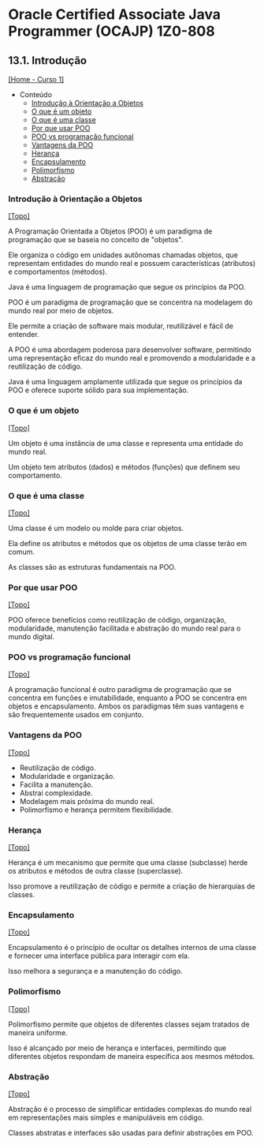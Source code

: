 # Oracle Certified Associate Java Programmer (OCAJP) 1Z0-808

## 13.1. Introdução
[[Home - Curso 1]](../../README.md#curso-1)<br />

- Conteúdo
  - [Introdução à Orientação a Objetos](#introdução-à-orientação-a-objetos)
  - [O que é um objeto](#o-que-é-um-objeto)
  - [O que é uma classe](#o-que-é-uma-classe)
  - [Por que usar POO](#por-que-usar-poo)
  - [POO vs programação funcional](#poo-vs-programação-funcional)
  - [Vantagens da POO](#vantagens-da-poo)
  - [Herança](#herança)
  - [Encapsulamento](#encapsulamento)
  - [Polimorfismo](#polimorfismo)
  - [Abstração](#abstração)

### Introdução à Orientação a Objetos
[[Topo]](#)<br />

A Programação Orientada a Objetos (POO) é um paradigma de programação que se baseia no conceito de "objetos".

Ele organiza o código em unidades autônomas chamadas objetos, que representam entidades do mundo real e possuem características (atributos) e comportamentos (métodos).

Java é uma linguagem de programação que segue os princípios da POO.

POO é um paradigma de programação que se concentra na modelagem do mundo real por meio de objetos.

Ele permite a criação de software mais modular, reutilizável e fácil de entender.

A POO é uma abordagem poderosa para desenvolver software, permitindo uma representação eficaz do mundo real e promovendo a modularidade e a reutilização de código.

Java é uma linguagem amplamente utilizada que segue os princípios da POO e oferece suporte sólido para sua implementação.

### O que é um objeto
[[Topo]](#)<br />

Um objeto é uma instância de uma classe e representa uma entidade do mundo real.

Um objeto tem atributos (dados) e métodos (funções) que definem seu comportamento.

### O que é uma classe
[[Topo]](#)<br />

Uma classe é um modelo ou molde para criar objetos.

Ela define os atributos e métodos que os objetos de uma classe terão em comum.

As classes são as estruturas fundamentais na POO.

### Por que usar POO
[[Topo]](#)<br />

POO oferece benefícios como reutilização de código, organização, modularidade, manutenção facilitada e abstração do mundo real para o mundo digital.

### POO vs programação funcional
[[Topo]](#)<br />

A programação funcional é outro paradigma de programação que se concentra em funções e imutabilidade, enquanto a POO se concentra em objetos e encapsulamento. Ambos os paradigmas têm suas vantagens e são frequentemente usados em conjunto.

### Vantagens da POO
[[Topo]](#)<br />

- Reutilização de código.
- Modularidade e organização.
- Facilita a manutenção.
- Abstrai complexidade.
- Modelagem mais próxima do mundo real.
- Polimorfismo e herança permitem flexibilidade.

### Herança
[[Topo]](#)<br />

Herança é um mecanismo que permite que uma classe (subclasse) herde os atributos e métodos de outra classe (superclasse).

Isso promove a reutilização de código e permite a criação de hierarquias de classes.

### Encapsulamento
[[Topo]](#)<br />

Encapsulamento é o princípio de ocultar os detalhes internos de uma classe e fornecer uma interface pública para interagir com ela.

Isso melhora a segurança e a manutenção do código.

### Polimorfismo
[[Topo]](#)<br />

Polimorfismo permite que objetos de diferentes classes sejam tratados de maneira uniforme.

Isso é alcançado por meio de herança e interfaces, permitindo que diferentes objetos respondam de maneira específica aos mesmos métodos.

### Abstração
[[Topo]](#)<br />

Abstração é o processo de simplificar entidades complexas do mundo real em representações mais simples e manipuláveis em código.

Classes abstratas e interfaces são usadas para definir abstrações em POO.
